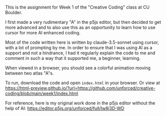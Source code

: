 This is the assignment for Week 1 of the "Creative Coding" class at CU Boulder.

I first made a very rudimentary "A" in the p5js editor, but then decided to get more advanced and to also use this as an opportunity to learn how to use cursor for more AI enhanced coding.

Most of the code written here is written by claude-3.5-sonnet using cursor, with a lot of prompting by me. In order to ensure that I was using AI as a support and not a hindrance, I had it regularly explain the code to me and comment in such a way that it supported me, a beginner, learning.

When viewed in a browser, you should see a colorful animation moving between two atlas "A"s.

To run, download the code and open `index.html` in your browser.
Or view at https://html-preview.github.io/?url=https://github.com/unforced/creative-coding/blob/main/week1/index.html

For reference, here is my original work done in the p5js editor without the help of AI:
https://editor.p5js.org/unforced/full/Iw8j3D-WD
